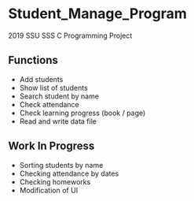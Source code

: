 # Student_Manage_Program
2019 SSU SSS C Programming Project

## Functions
 * Add students
 * Show list of students
 * Search student by name
 * Check attendance
 * Check learning progress (book / page)
 * Read and write data file
 
## Work In Progress
 * Sorting students by name
 * Checking attendance by dates
 * Checking homeworks
 * Modification of UI
